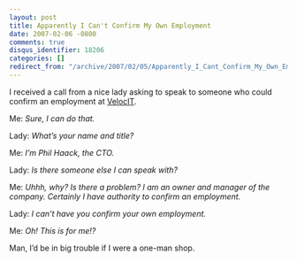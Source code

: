 ```yaml
---
layout: post
title: Apparently I Can't Confirm My Own Employment
date: 2007-02-06 -0800
comments: true
disqus_identifier: 18206
categories: []
redirect_from: "/archive/2007/02/05/Apparently_I_Cant_Confirm_My_Own_Employment.aspx/"
---
```


I received a call from a nice lady asking to speak to someone who could
confirm an employment at [VelocIT](http://veloc-it.com/ "VelocIT").

Me: *Sure, I can do that.*

Lady: *What’s your name and title?*

Me: *I’m Phil Haack, the CTO.*

Lady: *Is there someone else I can speak with?*

Me: *Uhhh, why? Is there a problem? I am an owner and manager of the
company. Certainly I have authority to confirm an employment.*

Lady: *I can’t have you confirm your own employment.*

Me: *Oh! This is for me!?*

Man, I’d be in big trouble if I were a one-man shop.


